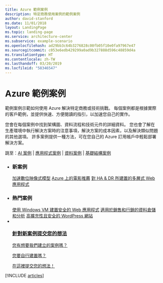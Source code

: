 ```yaml
---
title: Azure 範例案例
description: 特定商務使用案例的範例案例
author: david-stanford
ms.date: 11/01/2018
layout: LandingPage
ms.topic: landing-page
ms.service: architecture-center
ms.subservice: example-scenario
ms.openlocfilehash: ad29bb3c64b3276828c00fb05f10e0fa97967e47
ms.sourcegitcommit: c053e6edb429299a0ad9b327888d596c48859d4a
ms.translationtype: HT
ms.contentlocale: zh-TW
ms.lasthandoff: 03/20/2019
ms.locfileid: "58346547"
---
```

# <a name="azure-example-scenarios"></a>Azure 範例案例

範例案例示範如何使用 Azure 解決特定商務或技術挑戰。 每個案例都是根據實際的客戶範例，並提供快速、方便閱讀的指引，以加速您自己的實作。

您會在每個案例中找到架構圖、資料流程和技術元件的詳細資料。 您也會了解在生產環境中執行解決方案時的注意事項，解決方案的成本因素，以及解決類似問題的其他選項。 許多案例提供一種方法，可在您自己的 Azure 訂用帳戶中輕鬆部署解決方案。

跳至：[AI 案例](#ai-scenarios) | [應用程式案例](#application-scenarios) | [資料案例](#data-scenarios) | [基礎結構案例](#infrastructure-scenarios)

<!-- markdownlint-disable MD033 -->

<ul class="panelContent cardsL">
    <li>
        <div class="cardSize">
            <div class="cardPadding">
                <div class="card">
                    <div class="cardText">
                        <h3>新案例</h3>
                        <a class="barLink" href="/azure/architecture/example-scenario/infrastructure/image-modeling" data-linktype="absolute-path">加速數位映像式模型</a>
                        <a class="barLink" href="/azure/architecture/example-scenario/ai/movie-recommendations" data-linktype="absolute-path">Azure 上的電影推薦</a>
                        <a class="barLink" href="/azure/architecture/example-scenario/infrastructure/multi-tier-app-disaster-recovery" data-linktype="absolute-path">對 HA & DR 所建置的多層式 Web 應用程式</a>
                    </div>
                </div>
            </div>
        </div>
    </li>
    <li>
        <div class="cardSize">
            <div class="cardPadding">
                <div class="card">
                    <div class="cardText">
                        <h3>熱門案例</h3>
                        <a class="barLink" href="/azure/architecture/example-scenario/infrastructure/regulated-multitier-app" data-linktype="absolute-path">使用 Windows VM 建置安全的 Web 應用程式</a>
                        <a class="barLink" href="/azure/architecture/example-scenario/data/data-warehouse" data-linktype="absolute-path">適用於銷售和行銷的資料倉儲和分析</a>
                        <a class="barLink" href="/azure/architecture/example-scenario/infrastructure/wordpress" data-linktype="absolute-path">高擴充性且安全的 WordPress 網站</a>
                    </div>
                </div>
            </div>
        </div>
    </li>
    <li>
        <div class="cardSize">
            <div class="cardPadding">
                <div class="card">
                    <div class="cardText">
                        <a href="https://azure-architecture.uservoice.com/forums/918625-architecture-guidance" data-linktype="external">
                            <div class="cardSize cardsF">
                                <div class="cardPadding">
                                    <div class="card">
                                        <div class="cardImageOuter">
                                            <div class="cardImage">
                                                <img src="https://docs.microsoft.com/en-us/media/common/i_feedback.svg" alt="" data-linktype="external">
                                            </div>
                                        </div>
                                        <div class="cardText">
                                            <h3 class="x-hidden-focus">針對新案例提交您的想法</h3>
                                            <p>您有想要我們建立的案例嗎？</p>
                                            <p>您要自行建置嗎？</p>
                                            <p>在這裡提交您的想法！</p>
                                        </div>
                                    </div>
                                </div>
                            </div>
                        </a>
                    </div>
                </div>
            </div>
        </div>
    </li>
</ul>

[!INCLUDE [articles](../../includes/scenario_articles.md)]